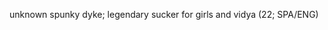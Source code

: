 unknown spunky dyke;
legendary sucker for girls and vidya
(22; SPA/ENG)

<!---
ikorobus/ikorobus is a ✨ special ✨ repository because its `README.md` (this file) appears on your GitHub profile.
You can click the Preview link to take a look at your changes.
--->
